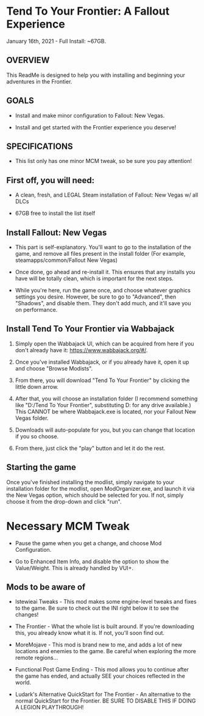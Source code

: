 # Tend To Your Frontier: A Fallout Experience 

January 16th, 2021 - Full Install: ~67GB.

## OVERVIEW

This ReadMe is designed to help you with installing and beginning your adventures in the Frontier. 

## GOALS

-  Install and make minor configuration to Fallout: New Vegas.

-  Install and get started with the Frontier experience you deserve!

## SPECIFICATIONS

- This list only has one minor MCM tweak, so be sure you pay attention!

## First off, you will need:

-   A clean, fresh, and LEGAL Steam installation of Fallout: New Vegas w/ all DLCs

-   67GB free to install the list itself

## Install Fallout: New Vegas

- This part is self-explanatory. You'll want to go to the installation of the game, and remove all files present in the install folder (For example, steamapps/common/Fallout New Vegas)

- Once done, go ahead and re-install it. This ensures that any installs you have will be totally clean, which is important for the next steps. 

- While you're here, run the game once, and choose whatever graphics settings you desire. However, be sure to go to "Advanced", then "Shadows", and disable them. They don't add much, and it'll save you on performance. 

Install Tend To Your Frontier via Wabbajack
-----------------------------------------

1.  Simply open the Wabbajack UI, which can be acquired from here if you don't already have it: <https://www.wabbajack.org/#/>. 

2.  Once you've installed Wabbajack, or if you already have it, open it up and choose "Browse Modists". 

3.  From there, you will download "Tend To Your Frontier" by clicking the little down arrow. 

4.  After that, you will choose an installation folder (I recommend something like "D:/Tend To Your Frontier", substituting D: for any drive available.) This CANNOT be where Wabbajack.exe is located, nor your Fallout New Vegas folder.

5.  Downloads will auto-populate for you, but you can change that location if you so choose. 

6.  From there, just click the "play" button and let it do the rest.

## Starting the game

Once you've finished installing the modlist, simply navigate to your installation folder for the modlist, open ModOrganizer.exe, and launch it via the New Vegas option, which should be selected for you. If not, simply choose it from the drop-down and click "run". 

# Necessary MCM Tweak

- Pause the game when you get a change, and choose Mod Configuration.

- Go to Enhanced Item Info, and disable the option to show the Value/Weight. This is already handled by VUI+.

## Mods to be aware of

- lstewieai Tweaks - This mod makes some engine-level tweaks and fixes to the game. Be sure to check out the INI right below it to see the changes!

- The Frontier - What the whole list is built around. If you're downloading this, you already know what it is. If not, you'll soon find out. 

- MoreMojave - This mod is brand new to me, and adds a lot of new locations and enemies to the game. Be careful when exploring the more remote regions...

- Functional Post Game Ending - This mod allows you to continue after the game has ended, and actually SEE your choices reflected in the world. 

- Ludark's Alternative QuickStart for The Frontier - An alternative to the normal QuickStart for the Frontier. BE SURE TO DISABLE THIS IF DOING A LEGION PLAYTHROUGH!
